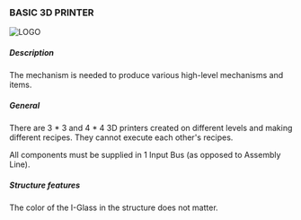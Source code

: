 ### BASIC 3D PRINTER

![LOGO](https://cdn.discordapp.com/attachments/916393114166525974/939221716754894929/3DPrint.png)

##### Description

The mechanism is needed to produce various high-level mechanisms and items.

##### General

There are 3 * 3 and 4 * 4 3D printers created on different levels and making different recipes. They cannot execute each other's recipes.

All components must be supplied in 1 Input Bus (as opposed to Assembly Line).

##### Structure features

The color of the I-Glass in the structure does not matter.
